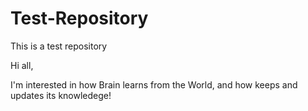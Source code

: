# Test-Repository
This is a test repository

Hi all,

I'm interested in how Brain learns from the World, and how keeps and updates its knowledege!
